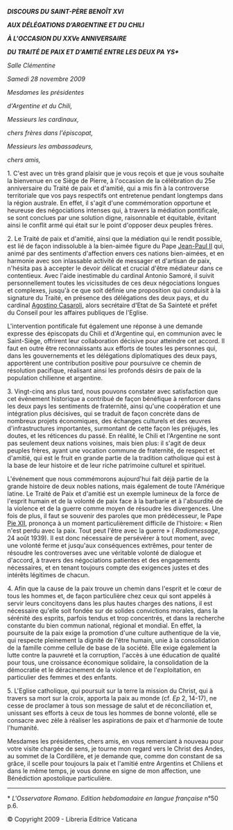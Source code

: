 ***DISCOURS DU SAINT-PÈRE BENOÎT XVI***

***AUX DÉLÉGATIONS D’ARGENTINE ET DU CHILI***

***À L'OCCASION DU XXVe ANNIVERSAIRE***

***DU TRAITÉ DE PAIX ET D'AMITIÉ ENTRE LES DEUX PA*** ***YS\****

*Salle Clémentine*

*Samedi 28 novembre 2009*

*Mesdames les présidentes*

*d'Argentine et du Chili,*

*Messieurs les cardinaux,*

*chers frères dans l'épiscopat,*

*Messieurs les ambassadeurs,*

*chers amis,*

1\. C'est avec un très grand plaisir que je vous reçois et que je vous souhaite la bienvenue en ce Siège de Pierre, à l'occasion de la célébration du 25e anniversaire du Traité de paix et d'amitié, qui a mis fin à la controverse territoriale que vos pays respectifs ont entretenue pendant longtemps dans la région australe. En effet, il s'agit d'une commémoration opportune et heureuse des négociations intenses qui, à travers la médiation pontificale, se sont conclues par une solution digne, raisonnable et équitable, évitant ainsi le conflit armé qui était sur le point d'opposer deux peuples frères.

2\. Le Traité de paix et d'amitié, ainsi que la médiation qui le rendit possible, est lié de façon indissoluble à la bien-aimée figure du Pape [Jean-Paul II](/content/john-paul-ii/fr.html) qui, animé par des sentiments d'affection envers ces nations bien-aimées, et en harmonie avec son inlassable activité de messager et d'artisan de paix, n'hésita pas à accepter le devoir délicat et crucial d'être médiateur dans ce contentieux. Avec l'aide inestimable du cardinal Antonio Samoré, il suivit personnellement toutes les vicissitudes de ces deux négociations longues et complexes, jusqu'à ce que soit définie une proposition qui conduisit à la signature du Traité, en présence des délégations des deux pays, et du cardinal [Agostino Casaroli](http://www.vatican.va/roman_curia/secretariat_state/card-casaroli/index-casaroli_fr.html), alors secrétaire d'Etat de Sa Sainteté et préfet du Conseil pour les affaires publiques de l'Eglise.

L'intervention pontificale fut également une réponse à une demande expresse des épiscopats du Chili et d'Argentine qui, en communion avec le Saint-Siège, offrirent leur collaboration décisive pour atteindre cet accord. Il faut en outre être reconnaissants aux efforts de toutes les personnes qui, dans les gouvernements et les délégations diplomatiques des deux pays, apportèrent une contribution positive pour poursuivre ce chemin de résolution pacifique, réalisant ainsi les profonds désirs de paix de la population chilienne et argentine.

3\. Vingt-cinq ans plus tard, nous pouvons constater avec satisfaction que cet événement historique a contribué de façon bénéfique à renforcer dans les deux pays les sentiments de fraternité, ainsi qu'une coopération et une intégration plus décisives, qui se traduit de façon concrète dans de nombreux projets économiques, des échanges culturels et des œuvres d'infrastructures importantes, surmontant de cette façon les préjugés, les doutes, et les réticences du passé. En réalité, le Chili et l'Argentine ne sont pas seulement deux nations voisines, mais bien plus: il s'agit de deux peuples frères, ayant une vocation commune de fraternité, de respect et d'amitié, qui est le fruit en grande partie de la tradition catholique qui est à la base de leur histoire et de leur riche patrimoine culturel et spirituel.

L'événement que nous commémorons aujourd'hui fait déjà partie de la grande histoire de deux nobles nations, mais également de toute l'Amérique latine. Le Traité de Paix et d'amitié est un exemple lumineux de la force de l'esprit humain et de la volonté de paix face à la barbarie et à l'absurdité de la violence et de la guerre comme moyen de résoudre les divergences. Une fois de plus, il faut se souvenir des paroles que mon prédécesseur, le Pape [Pie XII](/content/pius-xii/fr.html), prononça à un moment particulièrement difficile de l'histoire: « Rien n'est perdu avec la paix. Tout peut l'être avec la guerre » ( *Radiomessage*, 24 août 1939). Il est donc nécessaire de persévérer à tout moment, avec une volonté ferme et jusqu'aux conséquences extrêmes, pour tenter de résoudre les controverses avec une véritable volonté de dialogue et d'accord, à travers des négociations patientes et des engagements nécessaires, et en tenant toujours compte des exigences justes et des intérêts légitimes de chacun.

4\. Afin que la cause de la paix trouve un chemin dans l'esprit et le cœur de tous les hommes et, de façon particulière chez ceux qui sont appelés à servir leurs concitoyens dans les plus hautes charges des nations, il est nécessaire qu'elle soit fondée sur de solides convictions morales, dans la sérénité des esprits, parfois tendus et trop concentrés, et dans la recherche constante du bien commun national, régional et mondial. En effet, la poursuite de la paix exige la promotion d'une culture authentique de la vie, qui respecte pleinement la dignité de l'être humain, unie à la consolidation de la famille comme cellule de base de la société. Elle exige également la lutte contre la pauvreté et la corruption, l'accès à une éducation de qualité pour tous, une croissance économique solidaire, la consolidation de la démocratie et le déracinement de la violence et de l'exploitation, en particulier des femmes et des enfants.

5\. L'Eglise catholique, qui poursuit sur la terre la mission du Christ, qui à travers sa mort sur la croix, apporta la paix au monde (cf. *Ep* 2, 14-17), ne cesse de proclamer à tous son message de salut et de réconciliation et, unissant ses efforts à ceux de tous les hommes de bonne volonté, elle se consacre avec zèle à réaliser les aspirations de paix et d'harmonie de toute l'humanité.

Mesdames les présidentes, chers amis, en vous remerciant à nouveau pour votre visite chargée de sens, je tourne mon regard vers le Christ des Andes, au sommet de la Cordillère, et je demande que, comme don constant de sa grâce, il scelle pour toujours la paix et l'amitié entre Argentins et Chiliens et dans le même temps, je vous donne en signe de mon affection, une Bénédiction apostolique particulière.

* * *

\* *L'Osservatore Romano. Edition hebdomadaire en langue française* n°50 p.6.

© Copyright 2009 - Libreria Editrice Vaticana